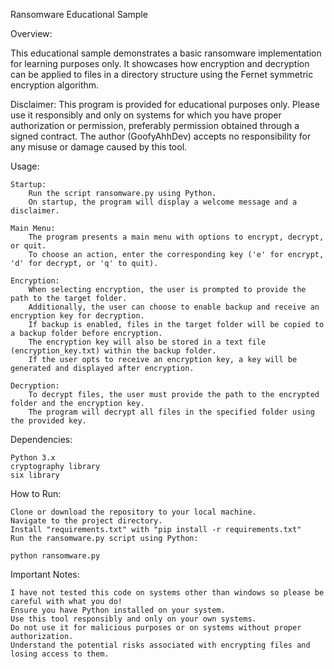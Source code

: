 Ransomware Educational Sample

Overview:

This educational sample demonstrates a basic ransomware implementation for learning purposes only. It showcases how encryption and decryption can be applied to files in a directory structure using the Fernet symmetric encryption algorithm.


Disclaimer: This program is provided for educational purposes only. Please use it responsibly and only on systems for which you have proper authorization or permission, preferably permission obtained through a signed contract. The author (GoofyAhhDev) accepts no responsibility for any misuse or damage caused by this tool.


Usage:

    Startup:
        Run the script ransomware.py using Python.
        On startup, the program will display a welcome message and a disclaimer.

    Main Menu:
        The program presents a main menu with options to encrypt, decrypt, or quit.
        To choose an action, enter the corresponding key ('e' for encrypt, 'd' for decrypt, or 'q' to quit).

    Encryption:
        When selecting encryption, the user is prompted to provide the path to the target folder.
        Additionally, the user can choose to enable backup and receive an encryption key for decryption.
        If backup is enabled, files in the target folder will be copied to a backup folder before encryption.
        The encryption key will also be stored in a text file (encryption_key.txt) within the backup folder.
        If the user opts to receive an encryption key, a key will be generated and displayed after encryption.

    Decryption:
        To decrypt files, the user must provide the path to the encrypted folder and the encryption key.
        The program will decrypt all files in the specified folder using the provided key.

Dependencies:

    Python 3.x
    cryptography library
    six library

How to Run:

    Clone or download the repository to your local machine.
    Navigate to the project directory.
    Install "requirements.txt" with "pip install -r requirements.txt"
    Run the ransomware.py script using Python:

    python ransomware.py

Important Notes:

    I have not tested this code on systems other than windows so please be careful with what you do!
    Ensure you have Python installed on your system.
    Use this tool responsibly and only on your own systems.
    Do not use it for malicious purposes or on systems without proper authorization.
    Understand the potential risks associated with encrypting files and losing access to them.